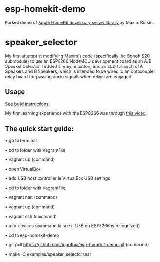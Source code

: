 # esp-homekit-demo
Forked demo of [Apple HomeKit accessory server
library](https://github.com/maximkulkin/esp-homekit) by Maxim Kulkin.

# speaker_selector
My first attempt at modifying Maxim's code (specifically the Sonoff S20 submodule) to use an ESP8266 NodeMCU development board as an A/B Speaker Selector.  I added a relay, a button, and an LED for each of A Speakers and B Speakers, which is intended to be wired to an optocoupler relay board for passing audio signals when relays are engaged.  

## Usage

See [build instructions](https://github.com/maximkulkin/esp-homekit-demo/wiki/Build-instructions).

My first learning experience with the ESP8266 was through [this video](https://www.youtube.com/watch?v=QBj8OLig8Kg).

## The quick start guide:

• go to terminal

• cd to folder with VagrantFile

• vagrant up (command)

• open VirtualBox

• add USB host controller in VirtualBox USB settings

• cd to folder with VagrantFile

• vagrant halt (command)

• vagrant up (command)

• vagrant ssh (command)

• usb-devices (command to see if USB on ESP8266 is recognized)

• cd to esp-homekit-demo

• git pull https://github.com/jngothia/esp-homekit-demo.git (command)

• make -C examples/speaker_selector test
